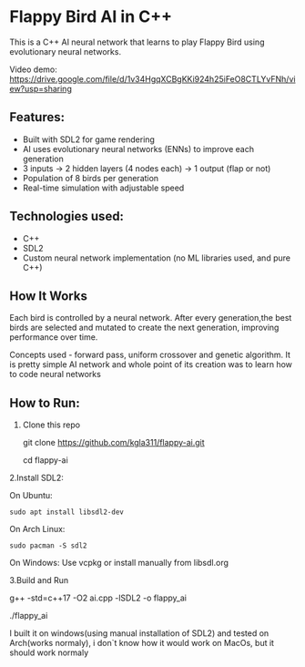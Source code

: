 # Flappy Bird AI in C++

This is a C++ AI neural network that learns to play Flappy Bird using evolutionary neural networks.

Video demo: https://drive.google.com/file/d/1v34HgqXCBgKKi924h25iFeO8CTLYvFNh/view?usp=sharing

## Features:

- Built with SDL2 for game rendering
- AI uses evolutionary neural networks (ENNs) to improve each generation
- 3 inputs → 2 hidden layers (4 nodes each) → 1 output (flap or not)
- Population of 8 birds per generation
- Real-time simulation with adjustable speed

## Technologies used:

- C++
- SDL2
- Custom neural network implementation (no ML libraries used, and pure C++)

## How It Works

Each bird is controlled by a neural network. After every generation,the best birds are selected and mutated to create the next generation, improving performance over time.

Concepts used - forward pass, uniform crossover and genetic algorithm. It is pretty simple AI network and whole point of its creation was to learn how to code neural networks 

##  How to Run:

1. Clone this repo
 
   git clone https://github.com/kgla311/flappy-ai.git
   
   cd flappy-ai
   
2.Install SDL2:

  On Ubuntu:
  
    sudo apt install libsdl2-dev
  
  On Arch Linux:
  
    sudo pacman -S sdl2
  
On Windows: Use vcpkg or install manually from libsdl.org

3.Build and Run

  g++ -std=c++17 -O2 ai.cpp -lSDL2 -o flappy_ai
  
  ./flappy_ai

I built it on windows(using manual installation of SDL2) and tested on Arch(works normaly), i don`t know how it would work on MacOs, but it should work normaly
